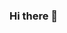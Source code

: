 ### Hi there 👋

<!--
**Italo-C-TI/Italo-C-TI** is a ✨ _special_ ✨ repository because its `README.md` (this file) appears on your GitHub profile.

## Olá! Eu sou Italo Costa
 <div style="display: flex; flex-direction: row; flex-wrap: no-wrap;">
    <img width="50%" height="180em" src="https://github-readme-stats.vercel.app/api?username=DonovanTarsis&show_icons=true&theme=dracula&include_all_commits=true&count_private=true"/><img width="50%" height="180em" src="https://github-readme-stats.vercel.app/api/top-langs/?username=DonovanTarsis&layout=compact&langs_count=16&theme=dracula"/>
 </div>
 <h4>Linguagens de Programação</h4>
<div style="display: inline_block"><br>
  <img align="center" alt="JavaScript" height="30" width="40" src="https://raw.githubusercontent.com/devicons/devicon/master/icons/javascript/javascript-original.svg">
  <img align="center" alt="React" height="30" width="40" src="https://raw.githubusercontent.com/devicons/devicon/master/icons/react/react-original.svg">
  <img align="center" alt="Python" height="30" width="40" src="https://raw.githubusercontent.com/devicons/devicon/master/icons/python/python-original.svg">
  <img align="center" alt="HTML" height="30" width="40" src="https://raw.githubusercontent.com/devicons/devicon/master/icons/html5/html5-original.svg">
  <img align="center" alt="CSS" height="30" width="40" src="https://raw.githubusercontent.com/devicons/devicon/master/icons/css3/css3-original.svg">
  <a align="center" href="https://git-scm.com/" target="_blank"> <img align="left" alt="git" width="26px" src="https://www.vectorlogo.zone/logos/git-scm/git-scm-icon.svg"/> </a>
</div>
 
 <h4>Softwares</h4>
 <div style="display: inline-block"><br>
  <img align="left" alt="Visual Studio Code" width="26px" src="https://raw.githubusercontent.com/github/explore/80688e429a7d4ef2fca1e82350fe8e3517d3494d/topics/visual-studio-code/visual-studio-code.png" />
  
 </div><br>
 <br>
<div style="display: inline-block"><br> 
  <a href="https://instagram.com/donovan.silva" target="_blank"><img src="https://img.shields.io/badge/-Instagram-%23E4405F?style=for-the-badge&logo=instagram&logoColor=white" target="_blank"></a>
  <a href = "mailto: donovan.engenharia@gmail.com" target="_blank"><img src="https://img.shields.io/badge/-Gmail-%23333?style=for-the-badge&logo=gmail&logoColor=white" target="_blank"></a>
  <a href="https://www.linkedin.com/in/donovan-tarsis/" target="_blank"><img src="https://img.shields.io/badge/-LinkedIn-%230077B5?style=for-the-badge&logo=linkedin&logoColor=white" target="_blank"></a> 
 
  ![Snake animation](https://github.com/DonovanTarsis/DonovanTarsis/blob/master/.github/workflows/cobrinha.svg)
 
</div>
Linguagens de Programação

JavaScript React Python HTML CSSgit
Softwares

Visual Studio Code

